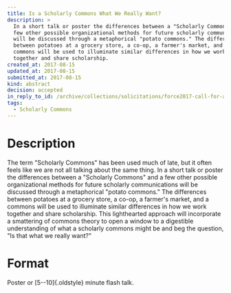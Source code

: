 ```yaml
---
title: Is a Scholarly Commons What We Really Want?
description: >
  In a short talk or poster the differences between a "Scholarly Commons" and a
  few other possible organizational methods for future scholarly communications
  will be discussed through a metaphorical "potato commons." The differences
  between potatoes at a grocery store, a co-op, a farmer's market, and a
  commons will be used to illuminate similar differences in how we work
  together and share scholarship.
created_at: 2017-08-15
updated_at: 2017-08-15
submitted_at: 2017-08-15
kind: abstract
decision: accepted
in_reply_to_id: /archive/collections/solicitations/force2017-call-for-abstracts.warc.gz
tags:
  - Scholarly Commons
---
```


# Description

The term "Scholarly Commons" has been used much of late, but it often feels
like we are not all talking about the same thing. In a short talk or poster the
differences between a "Scholarly Commons" and a few other possible
organizational methods for future scholarly communications will be discussed
through a metaphorical "potato commons." The differences between potatoes at a
grocery store, a co-op, a farmer's market, and a commons will be used to
illuminate similar differences in how we work together and share scholarship.
This lighthearted approach will incorporate a smattering of commons theory to
open a window to a digestible understanding of what a scholarly commons might
be and beg the question, "Is that what we really want?"

# Format

Poster or [5--10]{.oldstyle} minute flash talk.
